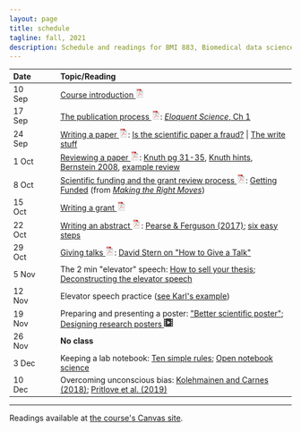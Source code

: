 ```yaml
---
layout: page
title: schedule
tagline: fall, 2021
description: Schedule and readings for BMI 883, Biomedical data science professional skills
---
```


| Date    | &nbsp;&nbsp;&nbsp;&nbsp;   | Topic/Reading  |
| :------ | -- | :----- |
| 10 Sep   |    | [Course introduction ![pdf logo](icons/pdf-icon.png)](slides/00_intro_slides.pdf) |
| 17 Sep  |    | [The publication process ![slides pdf](icons/pdf-icon.png)](slides/01_publications.pdf): [_Eloquent Science_, Ch 1](https://ebookcentral.proquest.com/lib/wisc/reader.action?docID=1115549) |
| 24 Sep  |    | [Writing a paper ![slides pdf](icons/pdf-icon.png)](slides/02_writing.pdf): [Is the scientific paper a fraud?](http://www.weizmann.ac.il/mcb/UriAlon/sites/mcb.UriAlon/files/uploads/medawar.pdf) \| [The write stuff](https://media.nature.com/original/magazine-assets/d41586-018-02404-4/d41586-018-02404-4.pdf) |
| 1 Oct  |    | [Reviewing a paper ![slides pdf](icons/pdf-icon.png)](slides/03_reviewing.pdf): [Knuth pg 31-35](https://jmlr.csail.mit.edu/reviewing-papers/knuth_mathematical_writing.pdf), [Knuth hints](http://www.ifs.tuwien.ac.at/~silvia/research-tips/Knuth.pdf), [Bernstein 2008](https://www.markbernstein.org/elements/Reviewing.pdf), [example review](https://haldanessieve.org/2014/05/02/the-landscape-of-human-str-variation/#comment-41279) |
| 8 Oct   |    | [Scientific funding and the grant review process ![slides pdf](icons/pdf-icon.png)](slides/04_grants.pdf): [Getting Funded](https://www.hhmi.org/sites/default/files/Educational%20Materials/Lab%20Management/Making%20the%20Right%20Moves/moves2_ch9.pdf#page=3) (from [_Making the Right Moves_](https://www.hhmi.org/science-education/programs/making-right-moves))|
| 15 Oct   |    | [Writing a grant ![slides pdf](icons/pdf-icon.png)](slides/05_grantwriting.pdf) |
| 22 Oct  |    | [Writing an abstract ![slides pdf](icons/pdf-icon.png)](slides/06_abstracts.pdf): [Pearse & Ferguson (2017)](https://doi.org/10.1002/2327-6924.12486); [six easy steps](http://www.easterbrook.ca/steve/2010/01/how-to-write-a-scientific-abstract-in-six-easy-steps/) |
| 29 Oct  |    | [Giving talks ![slides pdf](icons/pdf-icon.png)](slides/07_talks.pdf): [David Stern on "How to Give a Talk"](http://www.howtogiveatalk.com) |
| 5 Nov  |    | The 2 min "elevator" speech: [How to sell your thesis](https://thesiswhisperer.com/2010/07/01/how-to-sell-your-thesis-in-3-minutes-or-less/); [Deconstructing the elevator speech](https://uclalibrary.github.io/research-tips/deconstructing-the-elevator-speech/) |
| 12 Nov  |    | Elevator speech practice ([see Karl's example](elevator_speech_example.html))|
| 19 Nov  |    | Preparing and presenting a poster: ["Better scientific poster"](https://www.insidehighered.com/news/2019/06/24/theres-movement-better-scientific-posters-are-they-really-better); [Designing research posters ![video icon](icons/video-icon.png)](https://www.youtube.com/watch?v=XDJeSj7u488) |
| 26 Nov  |    | **No class** |
| 3 Dec  |    | Keeping a lab notebook: [Ten simple rules](https://doi.org/10.1371/journal.pcbi.1004385); [Open notebook science](https://crastina.se/open-notebook-science-the-carl-boettiger-interview-2/)  |
| 10 Dec   |    | Overcoming unconscious bias: [Kolehmainen and Carnes (2018)](https://doi.org/10.1161/CIRCULATIONAHA.117.031295); [Pritlove et al. (2019)](https://doi.org/10.1016/S0140-6736(18)32267-0) |

---

Readings available at [the course's Canvas site](https://canvas.wisc.edu/courses/273716).
